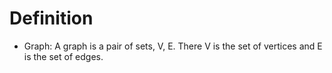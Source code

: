 # Definition

* Graph:  A graph is a pair of sets, V, E. There V is the set of vertices and E is the set of edges. 

